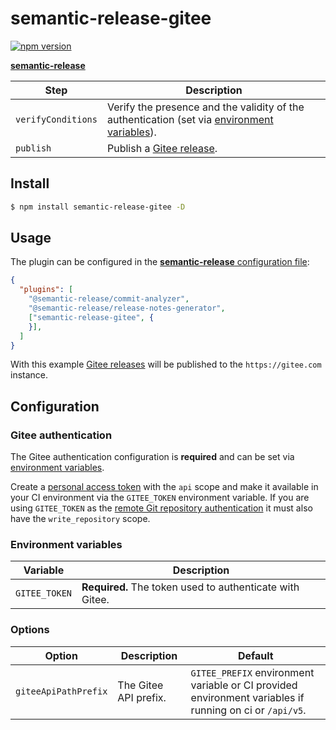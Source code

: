 # semantic-release-gitee
[![npm version](https://badge.fury.io/js/semantic-release-gitee.svg)](https://badge.fury.io/js/semantic-release-gitee)

[**semantic-release**](https://github.com/semantic-release/semantic-release) 


| Step               | Description                                                                                                           |
|--------------------|-----------------------------------------------------------------------------------------------------------------------|
| `verifyConditions` | Verify the presence and the validity of the authentication (set via [environment variables](#environment-variables)). |
| `publish`          | Publish a [Gitee release]().                                        |

## Install

```bash
$ npm install semantic-release-gitee -D
```

## Usage

The plugin can be configured in the [**semantic-release** configuration file](https://github.com/semantic-release/semantic-release/blob/master/docs/usage/configuration.md#configuration):

```json
{
  "plugins": [
    "@semantic-release/commit-analyzer",
    "@semantic-release/release-notes-generator",
    ["semantic-release-gitee", {
    }],
  ]
}
```

With this example [Gitee releases]() will be published to the `https://gitee.com` instance.

## Configuration

### Gitee authentication

The Gitee authentication configuration is **required** and can be set via
[environment variables](#environment-variables).

Create a [personal access token]() with the `api` scope and make it available in your CI environment via the `GITEE_TOKEN` environment variable. If you are using `GITEE_TOKEN` as the [remote Git repository authentication](https://github.com/semantic-release/semantic-release/blob/master/docs/usage/ci-configuration.md#authentication) it must also have the `write_repository` scope.

### Environment variables

| Variable                       | Description                                               |
|--------------------------------|-----------------------------------------------------------|
| `GITEE_TOKEN`   | **Required.** The token used to authenticate with Gitee. |

### Options

| Option                | Description                                                                                                                                    | Default                                                                                                                                                                 |
|-----------------------|------------------------------------------------------------------------------------------------------------------------------------------------|-------------------------------------------------------------------------------------------------------------------------------------------------------------------------|
| `giteeApiPathPrefix` | The Gitee API prefix.                                                                                                                         | `GITEE_PREFIX` environment variable or CI provided environment variables if running on ci or `/api/v5`.      |
